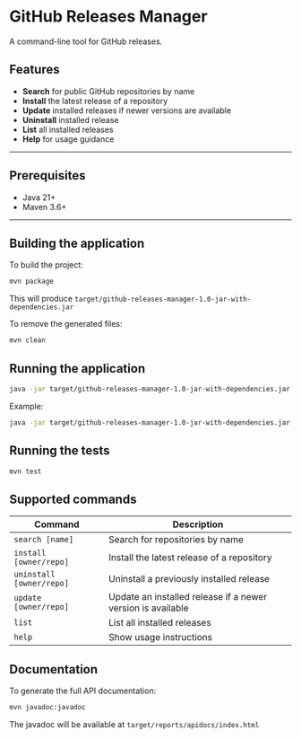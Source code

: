 # GitHub Releases Manager

A command-line tool for GitHub releases.

## Features

- **Search** for public GitHub repositories by name
- **Install** the latest release of a repository
- **Update** installed releases if newer versions are available
- **Uninstall** installed release
- **List** all installed releases
- **Help** for usage guidance

---

## Prerequisites

- Java 21+
- Maven 3.6+

---

## Building the application

To build the project:

```bash
mvn package
```

This will produce `target/github-releases-manager-1.0-jar-with-dependencies.jar`


To remove the generated files:

```bash
mvn clean
```

## Running the application

```bash
java -jar target/github-releases-manager-1.0-jar-with-dependencies.jar [command] [options]
```

Example:

```bash
java -jar target/github-releases-manager-1.0-jar-with-dependencies.jar list
```

## Running the tests

```bash
mvn test
```

## Supported commands

| Command                  | Description                                                 |
| ------------------------ | ----------------------------------------------------------- |
| `search [name]`          | Search for repositories by name                             |
| `install [owner/repo]`   | Install the latest release of a repository                  |
| `uninstall [owner/repo]` | Uninstall a previously installed release                    |
| `update [owner/repo]`    | Update an installed release if a newer version is available |
| `list`                   | List all installed releases                                 |
| `help`                   | Show usage instructions                                     |


## Documentation

To generate the full API documentation:

```bash
mvn javadoc:javadoc
```

The javadoc will be available at `target/reports/apidocs/index.html`
